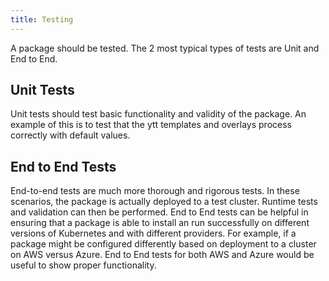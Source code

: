 ```yaml
---
title: Testing
---
```


A package should be tested. The 2 most typical types of tests are Unit and End to End.

## Unit Tests

Unit tests should test basic functionality and validity of the package. An example of this is to test that the ytt templates and overlays process correctly with default values.

## End to End Tests

End-to-end tests are much more thorough and rigorous tests. In these scenarios, the package is actually deployed to a test cluster. Runtime tests and validation can then be performed. End to End tests can be helpful in ensuring that a package is able to install an run successfully on different versions of Kubernetes and with different providers. For example, if a package might be configured differently based on deployment to a cluster on AWS versus Azure. End to End tests for both AWS and Azure would be useful to show proper functionality.
